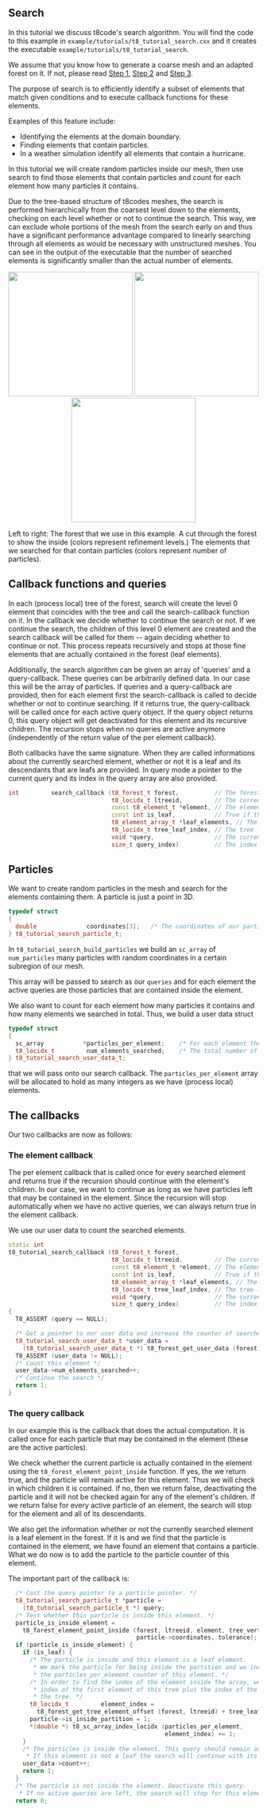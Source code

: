 ## Search

In this tutorial we discuss t8code's search algorithm.
You will find the code to this example in `example/tutorials/t8_tutorial_search.cxx` and it creates the executable `example/tutorials/t8_tutorial_search`.

We assume that you know how to generate a coarse mesh and an adapted forest on it.
If not, please read [Step 1](https://github.com/holke/t8code/wiki/Step-1---Creating-a-coarse-mesh), [Step 2](https://github.com/holke/t8code/wiki/Step-2---Creating-a-uniform-forest) and [Step 3](https://github.com/holke/t8code/wiki/Step-3---Adapting-a-forest/_edit).

The purpose of search is to efficiently identify a subset of elements that match given conditions and to execute
callback functions for these elements.

Examples of this feature include:
 - Identifying the elements at the domain boundary.
 - Finding elements that contain particles.
 - In a weather simulation identify all elements that contain a hurricane.

In this tutorial we will create random particles inside our mesh, then use search to find those elements that contain particles and
count for each element how many particles it contains.

Due to the tree-based structure of t8codes meshes, the search is performed hierarchically from the coarsest level down to the elements,
checking on each level whether or not to continue the search.
This way, we can exclude whole portions of the mesh from the search early on and thus have a significant performance advantage compared to linearly searching through all elements as would be necessary with unstructured meshes.
You can see in the output of the executable that the number of searched elements is
significantly smaller than the actual number of elements.


<p align="center">
<img src="https://github.com/holke/t8code/wiki/pictures/tutorials/Search_forest.png" height="250">
<img src="https://github.com/holke/t8code/wiki/pictures/tutorials/Search_forest_clip.png" height="250">
<img src="https://github.com/holke/t8code/wiki/pictures/tutorials/Search_forest_particles.png" height="250">
</p>

Left to right: The forest that we use in this example. A cut through the forest to show the inside (colors represent refinement levels.)
The elements that we searched for that contain particles (colors represent number of particles).

## Callback functions and queries
  
  In each (process local) tree of the forest, search will create the level 0 element that
  coincides with the tree and call the search-callback function on it.
  In the callback we decide whether to continue the search or not.
  If we continue the search, the children of this level 0 element are created and the
  search callback will be called for them -- again deciding whether to continue or not.
  This process repeats recursively and stops at those fine elements that are actually contained
  in the forest (leaf elements).
  
  Additionally, the search algorithm can be given an array of 'queries' and a query-callback. 
  These queries can be arbitrarily defined data. In our case this will be the array of particles.
  If queries and a query-callback are provided, then for each element first the search-callback
  is called to decide whether or not to continue searching. If it returns true, the query-callback
  will be called once for each active query object. 
  If the query object returns 0, this query object will get deactivated for this element and its
  recursive children. The recursion stops when no queries are active anymore (independently of the return value of the per element callback).

  Both callbacks have the same signature.
  When they are called informations about the currently searched element, whether or not it is a leaf
  and its descendants that are leafs are provided.
  In query mode a pointer to the current query and its index in the query array are also provided.

```C++
int         search_callback (t8_forest_t forest,          // The forest
                             t8_locidx_t ltreeid,         // The current tree
                             const t8_element_t *element, // The element to be searched
                             const int is_leaf,           // True if the element is a leaf (an actual element in our forest)
                             t8_element_array_t *leaf_elements, // The leafs in the forest that are descendants (arise from recursive refining) of element
                             t8_locidx_t tree_leaf_index, // The tree local index of the first leaf in leaf_elements
                             void *query,                 // The current query (NULL in element callback mode)
                             size_t query_index)          // The index of the current query in the query array (invalid in element callback mode)
```

## Particles

We want to create random particles in the mesh and search for the elements containing them.
A particle is just a point in 3D.
```C++
typedef struct
{
  double              coordinates[3];   /* The coordinates of our particle. */
} t8_tutorial_search_particle_t;
```

In `t8_tutorial_search_build_particles` we build an `sc_array` of `num_particles` many particles with random coordinates in a certain subregion of our mesh.

This array will be passed to search as our `queries` and for each element the active queries are those particles that are contained inside the element.

We also want to count for each element how many particles it contains and how many elements we searched in total.
Thus, we build a user data struct
```C++
typedef struct
{
  sc_array           *particles_per_element;    /* For each element the number of particles inside it. */
  t8_locidx_t         num_elements_searched;    /* The total number of elements created. */
} t8_tutorial_search_user_data_t;
```
that we will pass onto our search callback.
The `particles_per_element` array will be allocated to hold as many integers as we have (process local) elements.

## The callbacks

Our two callbacks are now as follows:

### The element callback

The per element callback that is called once for every searched element and returns true if the recursion should
continue with the element's children.
In our case, we want to continue as long as we have particles left that may be contained in the element.
Since the recursion will stop automatically when we have no active queries, we can always return true in the element callback.

We use our user data to count the searched elements.

```C++
static int
t8_tutorial_search_callback (t8_forest_t forest,
                             t8_locidx_t ltreeid,         // The current tree
                             const t8_element_t *element, // The element to be searched
                             const int is_leaf,           // True if the element is a leaf (an actual element in our forest)
                             t8_element_array_t *leaf_elements, // The leafs in the forest that are descendants (arise from recursive refining) of element
                             t8_locidx_t tree_leaf_index, // The tree local index of the first leaf in leaf_elements
                             void *query,                 // The current query (NULL in element callback mode)
                             size_t query_index)          // The index of the current query in the query array (invalid in element callback mode)
{
  T8_ASSERT (query == NULL);

  /* Get a pointer to our user data and increase the counter of searched elements. */
  t8_tutorial_search_user_data_t *user_data =
    (t8_tutorial_search_user_data_t *) t8_forest_get_user_data (forest);
  T8_ASSERT (user_data != NULL);
  /* Count this element */
  user_data->num_elements_searched++;
  /* Continue the search */
  return 1;
}
```

### The query callback

In our example this is the callback that does the actual computation.
It is called once for each particle that may be contained in the element (these are the active particles).

We check whether the current particle is actually contained in the element using the `t8_forest_element_point_inside` function. If yes, the we return true,
and the particle will remain active for this element. Thus we will check in which children it is contained.
If no, then we return false, deactivating the particle and it will not be checked again for any of the element's
children.
If we return false for every active particle of an element, the search will stop for the element and all of its descendants.

We also get the information whether or not the currently searched element is a leaf element in the forest.
If it is and we find that the particle is contained in the element, we have found an element that contains a particle.
What we do now is to add the particle to the particle counter of this element.

The important part of the callback is:
```C++
  /* Cast the query pointer to a particle pointer. */
  t8_tutorial_search_particle_t *particle =
    (t8_tutorial_search_particle_t *) query;
  /* Test whether this particle is inside this element. */
  particle_is_inside_element =
    t8_forest_element_point_inside (forest, ltreeid, element, tree_vertices,
                                    particle->coordinates, tolerance);
  if (particle_is_inside_element) {
    if (is_leaf) {
      /* The particle is inside and this element is a leaf element.
       * We mark the particle for being inside the partition and we increase
       * the particles_per_element counter of this element. */
      /* In order to find the index of the element inside the array, we compute the
       * index of the first element of this tree plus the index of the element whithin
       * the tree. */
      t8_locidx_t         element_index =
        t8_forest_get_tree_element_offset (forest, ltreeid) + tree_leaf_index;
      particle->is_inside_partition = 1;
      *(double *) t8_sc_array_index_locidx (particles_per_element,
                                            element_index) += 1;
    }
    /* The particles is inside the element. This query should remain active.
     * If this element is not a leaf the search will continue with its children. */
    user_data->count++;
    return 1;
  }
  /* The particle is not inside the element. Deactivate this query.
   * If no active queries are left, the search will stop for this element and its children. */
  return 0;
```
